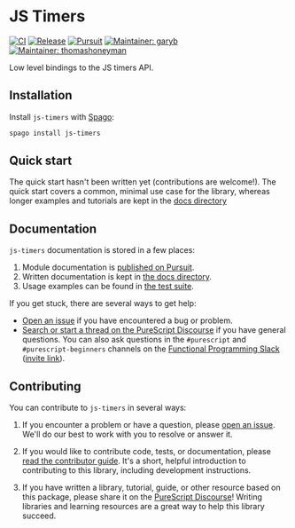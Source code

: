 # JS Timers

[![CI](https://github.com/purescript-contrib/purescript-js-timers/workflows/CI/badge.svg?branch=main)](https://github.com/purescript-contrib/purescript-js-timers/actions?query=workflow%3ACI+branch%3Amain)
[![Release](http://img.shields.io/github/release/purescript-contrib/purescript-js-timers.svg)](https://github.com/purescript-contrib/purescript-js-timers/releases)
[![Pursuit](http://pursuit.purescript.org/packages/purescript-js-timers/badge)](http://pursuit.purescript.org/packages/purescript-js-timers)
[![Maintainer: garyb](https://img.shields.io/badge/maintainer-garyb-teal.svg)](http://github.com/garyb)
[![Maintainer: thomashoneyman](https://img.shields.io/badge/maintainer-thomashoneyman-teal.svg)](http://github.com/thomashoneyman)

Low level bindings to the JS timers API.

## Installation

Install `js-timers` with [Spago](https://github.com/purescript/spago):

```sh
spago install js-timers
```

## Quick start

The quick start hasn't been written yet (contributions are welcome!). The quick start covers a common, minimal use case for the library, whereas longer examples and tutorials are kept in the [docs directory](./docs.)

## Documentation

`js-timers` documentation is stored in a few places:

1. Module documentation is [published on Pursuit](https://pursuit.purescript.org/packages/purescript-js-timers).
2. Written documentation is kept in [the docs directory](./docs).
3. Usage examples can be found in [the test suite](./test).

If you get stuck, there are several ways to get help:

- [Open an issue](https://github.com/purescript-contrib/purescript-js-timers/issues) if you have encountered a bug or problem.
- [Search or start a thread on the PureScript Discourse](https://discourse.purescript.org) if you have general questions. You can also ask questions in the `#purescript` and `#purescript-beginners` channels on the [Functional Programming Slack](https://functionalprogramming.slack.com) ([invite link](https://fpchat-invite.herokuapp.com/)).

## Contributing

You can contribute to `js-timers` in several ways:

1. If you encounter a problem or have a question, please [open an issue](https://github.com/purescript-contrib/purescript-js-timers/issues). We'll do our best to work with you to resolve or answer it.

2. If you would like to contribute code, tests, or documentation, please [read the contributor guide](./CONTRIBUTING.md). It's a short, helpful introduction to contributing to this library, including development instructions.

3. If you have written a library, tutorial, guide, or other resource based on this package, please share it on the [PureScript Discourse](https://discourse.purescript.org)! Writing libraries and learning resources are a great way to help this library succeed.
